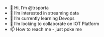 - 👋 Hi, I’m @trsporta
- 👀 I’m interested in streaming data
- 🌱 I’m currently learning Devops
- 💞️ I’m looking to collaborate on IOT Platform
- 📫 How to reach me - just poke me

<!---
trsporta/trsporta is a ✨ special ✨ repository because its `README.md` (this file) appears on your GitHub profile.
You can click the Preview link to take a look at your changes.
--->
